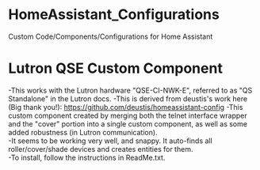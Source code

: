 # HomeAssistant_Configurations
Custom Code/Components/Configurations for Home Assistant

# Lutron QSE Custom Component
  -This works with the Lutron hardware "QSE-CI-NWK-E", referred to as "QS Standalone" in the Lutron docs.
  -This is derived from deustis's work here (Big thank you!): https://github.com/deustis/homeassistant-config
  -This custom component created by merging both the telnet interface wrapper and the "cover" portion into a single custom component, as well as some added robustness (in Lutron communication).  
  -It seems to be working very well, and snappy.  It auto-finds all roller/cover/shade devices and creates entities for them.  
  -To install, follow the instructions in ReadMe.txt. 
